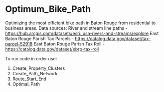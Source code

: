 # Optimum_Bike_Path
Optimizing the most efficient bike path in Baton Rouge from residential to business areas.
Data sources:
River and stream line paths - https://hub.arcgis.com/datasets/esri::usa-rivers-and-streams/explore
East Baton Rouge Parish Tax Parcels - https://catalog.data.gov/dataset/tax-parcel-52918
East Baton Rouge Parish Tax Roll - https://catalog.data.gov/dataset/ebrp-tax-roll

To run code in order use:
1. Create_Property_Clusters
2. Create_Path_Network
3. Route_Start_End
4. Optimal_Path


